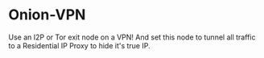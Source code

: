 # Onion-VPN
Use an I2P or Tor exit node on a VPN! And set this node to tunnel all traffic to a Residential IP Proxy to hide it's true IP.
